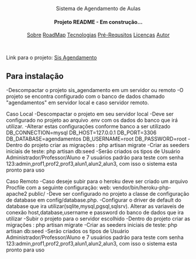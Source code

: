 <p align="center"> Sistema de Agendamento de Aulas </p>
<h4 align="center"> Projeto README - Em construção...</h4>
<p align="center">
  <a href="#sobre">Sobre</a>
  <a href="#sobre">RoadMap</a>
  <a href="#sobre">Tecnologias</a>
  <a href="#sobre">Pré-Requsitos</a>
  <a href="#sobre">Licenças</a>
  <a href="#sobre">Autor</a>
</p>

</br>


<p>Link para o projeto: <a href="http://sisagendamento.herokuapp.com/login">Sis Agendamento</a></p>

## Para instalação
-Descompactar o projeto sis_agendamento em um servidor ou remoto
-O projeto se encontra configurado com o banco de dados chamado "agendamentos" em servidor local e caso servidor remoto.

Caso Local
-Descompactar o projeto em seu servidor local
-Deve ser configurado no projeto ao arquivo .env com os dados do banco que irá utilizar.
-Alterar estas configurações conforme banco a ser utilizado
    DB_CONNECTION=mysql
    DB_HOST=127.0.0.1
    DB_PORT=3306
    DB_DATABASE=agendamentos
    DB_USERNAME=root
    DB_PASSWORD=root
-Dentro do projeto criar as migrações : php artisan migrate
-Criar as seeders iniciais de teste: php artisan db:seed
-Serão criados os tipos de Usuário Administrador/Professor/Aluno e 7 usuários padrão para teste com senha 123:admin,prof1,prof2,prof3,alun1,alun2,alun3, com isso o sistema esta pronto para uso


Caso Remoto
-Caso deseje subir para o heroku deve ser criado um arquivo Procfile com a seguinte configuração: web: vendor/bin/heroku-php-apache2 public/
-Deve ser configurado no projeto a classe de configuração de database em config/database.php.
-Configurar o driver de default do database que ira utilizar(sqlite,mysql,pgsql,sqlsrv).
Alterar as variaveis de conexão host,database,username e password do banco de dados que ira utilizar
-Subir o projeto para o servidor escolhido
-Dentro do projeto criar as migrações : php artisan migrate
-Criar as seeders iniciais de teste: php artisan db:seed
-Serão criados os tipos de Usuário Administrador/Professor/Aluno e 7 usuários padrão para teste com senha 123:admin,prof1,prof2,prof3,alun1,alun2,alun3, com isso o sistema esta pronto para uso



